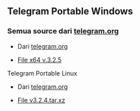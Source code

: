 ## Telegram Portable Windows

### Semua source dari [telegram.org](https://telegram.org)

- Dari [telegram.org](https://telegram.org/dl/desktop/win64_portable)
<!-- https://updates.tdesktop.com/tx64/tportable-x64.3.2.5.zip -->
- [File x64 v.3.2.5](https://github.com/threedisk/telegram-portable-dl/raw/main/windows/tportable-x64.3.2.5.zip)

Telegram Portable Linux
- Dari [telegram.org](https://telegram.org/dl/desktop/linux)
<!-- https://updates.tdesktop.com/tlinux/tsetup.3.2.4.tar.xz -->
- [File v3.2.4.tar.xz](https://github.com/threedisk/telegram-portable-dl/raw/main/linux/tsetup.3.2.4.tar.xz)

